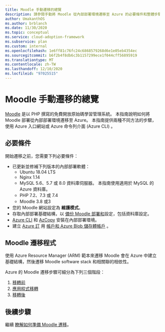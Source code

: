 ```yaml
---
title: Moodle 手動遷移的總覽
description: 請參閱手動將 Moodle 從內部部署環境遷移至 Azure 的必要條件和整體步驟。
author: UmakanthOS
ms.author: brblanch
ms.date: 11/30/2020
ms.topic: conceptual
ms.service: cloud-adoption-framework
ms.subservice: plan
ms.custom: internal
ms.openlocfilehash: 1e6ff81c76fc24c6868579268d6e1e05eb4354ec
ms.sourcegitcommit: b6f2b4f8db6c3b1157299ece1f044cff56895919
ms.translationtype: MT
ms.contentlocale: zh-TW
ms.lasthandoff: 12/10/2020
ms.locfileid: "97025515"
---
```

# <a name="overview-of-moodle-manual-migration"></a>Moodle 手動遷移的總覽

[Moodle](https://moodle.org/) 是以 PHP 撰寫的免費開放原始碼學習管理系統。 本指南說明如何將 Moodle 部署從內部部署環境遷移至 Azure。 本指南提供兩種不同方法的步驟，使用 Azure 入口網站或 Azure 命令列介面 (Azure CLI) 。

## <a name="prerequisites"></a>必要條件

開始遷移之前，您需要下列必要條件：

- 已更新並修補下列版本的內部部署軟體：
  - Ubuntu 18.04 LTS
  - Nginx 1.14
  - MySQL 5.6、5.7 或 8.0 資料庫伺服器。 本指南使用適用於 MySQL 的 Azure 資料庫。
  - PHP 7.2、7.3 或 7.4
  - Moodle 3.8 或3
- 您的 Moodle 網站設定為 **維護模式**。
- 存取內部部署基礎結構，以 [備份 Moodle 部署和](migration-pre.md#back-up-on-premises-data)設定，包括資料庫設定。
- [Azure CLI](migration-pre.md#install-the-azure-cli) 和 [AzCopy](migration-pre.md#download-and-install-azcopy) 安裝在內部部署環境。
- 建立 [Azure 訂](migration-pre.md#create-a-subscription) 用 [帳戶和 Azure Blob 儲存體帳戶](migration-pre.md#create-a-storage-account) 。

## <a name="moodle-migration-process"></a>Moodle 遷移程式

使用 Azure Resource Manager (ARM) 範本來遷移 Moodle 會在 Azure 中建立基礎結構，然後遷移 Moodle software stack 和相關聯的相依性。

Azure 的 Moodle 遷移步驟可細分為下列三個階段：

1. [移轉前](migration-pre.md)
1. [應用程式移轉](migration-start.md)
1. [移轉後](migration-post.md)

## <a name="next-steps"></a>後續步驟

繼續 [瞭解如何準備 Moodle 遷移](./migration-pre.md)。
